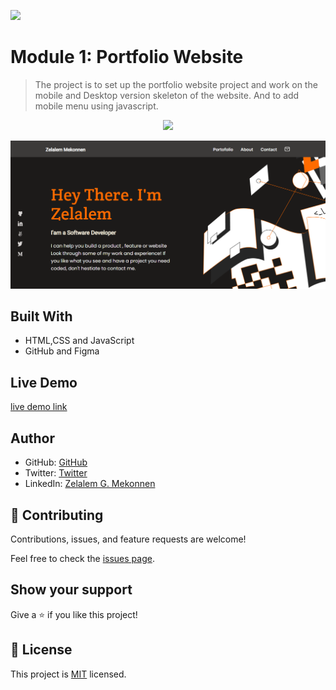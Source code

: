 ![](https://img.shields.io/badge/Microverse-blueviolet)

# Module 1: Portfolio Website

> The project is to set up the portfolio website project and work on the mobile and Desktop version skeleton of the website. And to add mobile menu using javascript.

<p align="center">
  <img src="https://github.com/zmekonnen251/portofolio-website/blob/master/mobile-version-homepage.png">
</p>

<p align="center">
  <img src="img/desktop_version.png">
</p>

## Built With

- HTML,CSS and JavaScript
- GitHub and Figma

## Live Demo

[live demo link](https://zmekonnen251.github.io/portofolio-website/)

## Author

- GitHub: [GitHub](https://github.com/zmekonnen251)
- Twitter: [Twitter](https://twitter.com/mek_zela)
- LinkedIn: [Zelalem G. Mekonnen](https://www.linkedin.com/in/zelalem-getachew/)

## 🤝 Contributing

Contributions, issues, and feature requests are welcome!

Feel free to check the [issues page](../../issues/).

## Show your support

Give a ⭐️ if you like this project!

## 📝 License

This project is [MIT](./MIT.md) licensed.
